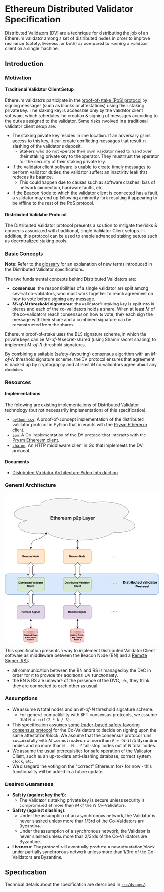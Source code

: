 # Ethereum Distributed Validator Specification

Distributed Validators (DV) are a technique for distributing the job of an Ethereum validator among a set of distributed nodes in order to improve resilience (safety, liveness, or both) as compared to running a validator client on a single machine.

## Introduction

### Motivation

#### Traditional Validator Client Setup
Ethereum validators participate in the [proof-of-stake (PoS) protocol](https://github.com/ethereum/consensus-specs) by signing messages (such as blocks or attestations) using their staking private key. The staking key is accessible only by the validator client software, which schedules the creation & signing of messages according to the duties assigned to the validator. Some risks involved in a traditional validator client setup are:
- The staking private key resides in one location. If an adversary gains access to this key, it can create conflicting messages that result in slashing of the validator's deposit.
    - Stakers who do not operate their own validator need to hand over their staking private key to the operator. They must trust the operator for the security of their staking private key.
- If the validator client software is unable to create timely messages to perform validator duties, the validator suffers an inactivity leak that reduces its balance.
    - This could happen due to causes such as software crashes, loss of network connection, hardware faults, etc.
- If the Beacon Node to which the validator client is connected has a fault, a validator may end up following a minority fork resulting it appearing to be offline to the rest of the PoS protocol.

#### Distributed Validator Protocol
The Distributed Validator protocol presents a solution to mitigate the risks & concerns associated with traditional, single Validator Client setups. In addition, this protocol can be used to enable advanced staking setups such as decentralized staking pools.

### Basic Concepts

**Note**: Refer to the [glossary](glossary.md) for an explanation of new terms introduced in the Distributed Validator specifications.

The two fundamental concepts behind Distributed Validators are:
- **consensus**: the responsibilities of a single validator are split among several co-validators, who must work together to reach agreement on how to vote before signing any message.
- ***M-of-N* threshold signatures**: the validator's staking key is split into *N* pieces and each of the co-validators holds a share. When at least *M* of the co-validators reach consensus on how to vote, they each sign the message with their share and a combined signature can be reconstructed from the shares.

Ethereum proof-of-stake uses the BLS signature scheme, in which the private keys can be *M-of-N* secret-shared (using Shamir secret sharing) to implement *M-of-N* threshold signatures.

By combining a suitable (safety-favouring) consensus algorithm with an *M-of-N* threshold signature scheme, the DV protocol ensures that agreement is backed up by cryptography and at least *M* co-validators agree about any decision.

### Resources

#### Implementations

The following are existing implementations of Distributed Validator technology (but not necessarily implementations of this specification).

- [`python-ssv`](https://github.com/dankrad/python-ssv): A proof-of-concept implementation of the distributed validator protocol in Python that interacts with the [Prysm Ethereum client](https://github.com/prysmaticlabs/prysm).
- [`ssv`](https://github.com/bloxapp/ssv): A Go implementation of the DV protocol that interacts with the [Prysm Ethereum client](https://github.com/prysmaticlabs/prysm).
- [`charon`](https://github.com/ObolNetwork/charon): An HTTP middleware client in Go that implements the DV protocol.

#### Documents
- [Distributed Validator Architecture Video Introduction](https://www.youtube.com/watch?v=awBX1SrXOhk)

### General Architecture

![General Architecture](figures/general-architecture.png)

This specification presents a way to implement Distributed Validator Client software as middleware between the Beacon Node (BN) and a [Remote Signer (RS)](https://github.com/ConsenSys/web3signer):
- all communication between the BN and RS is managed by the DVC in order for it to provide the additional DV functionality.
- the BN & RS are unaware of the presence of the DVC, i.e., they think they are connected to each other as usual.

### Assumptions
- We assume *N* total nodes and an *M-of-N* threshold signature scheme.
    - For general compatibility with BFT consensus protocols, we assume that `M = ceil(2 * N / 3)`.
- This specification assumes [some leader-based safety-favoring consensus protocol](src/dvspec/consensus.py) for the Co-Validators to decide on signing upon the same attestation/block. We assume that the consensus protocol runs successfully with *M* correct nodes, no more than `F = (N-1)/3` Byzantine nodes and no more than `N - M - F` fail-stop nodes out of *N* total nodes.
- We assume the usual prerequisites for safe operation of the Validator Client, such as an up-to-date anti-slashing database, correct system clock, etc.
- We disregard the voting on the "correct" Ethereum fork for now - this functionality will be added in a future update.

### Desired Guarantees
- **Safety (against key theft)**:
    - The Validator's staking private key is secure unless security is compromised at more than *M* of the *N* Co-Validators.
- **Safety (against slashing)**: 
    - Under the assumption of an asynchronous network, the Validator is never slashed unless more than 1/3rd of the Co-Validators are Byzantine.
    - Under the assumption of a synchronous network, the Validator is never slashed unless more than 2/3rds of the Co-Validators are Byzantine.
- **Liveness**: The protocol will eventually produce a new attestation/block under partially synchronous network unless more than 1/3rd of the Co-Validators are Byzantine.

## Specification

Technical details about the specification are described in [`src/dvspec/`](src/dvspec/).
